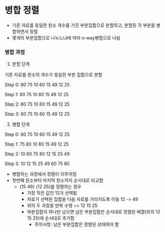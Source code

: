 # 병합 정렬

- 기존 자료를 동일한 원소 개수를 가진 부분집합으로 분할하고, 분할된 각 부분을 병합하면서 정렬 
- 몇개의 부분집합으로 나누느냐에 따라 n-way병합으로 나뉨

### 병합 과정

1) 분할 단계

기존 자료를 원소의 개수가 동일한 부분 집합으로 분할

Step 0:							 80 75 10 60 15 49 12 25

Step 1: 					80 75 10 60					15 49 12 25

Step 2:				80 75		 10 60			15 49		12 25

Step 3:			80		   75	   10	 		60	15		49	12			25



2) 병합 단계

Step 0:			80		75	10	 		60	15		49	12			25

Step 1:			      75 80		 10 60			15 49		12 25

Step 2:					10 60 75	80					12 15 25	49

Step 3: 								10 12 15 25 49 60 75 80

- 병합하는 과정에서 정렬이 이루어짐
- 첫번째 원소부터 마지막 원소까지 순서대로 비교함
  - {15 49} {12 25}를 정렬하는 경우
    - 가장 작은 값인 12가 선택됨
    - 자료가 선택된 집합을 다음 자료를 가리키도록 이동 12 -> 49
    - 위의 두 과정을 반복 수행 => 12 15 25
    - 부분집합이 하나만 남으면 남은 부분집합은 순서대로 정렬된 배열(위의 12 15 25)에 순서대로 추가함
      - 주의사항: 남은 부분집합은 정렬된 상태여야 함



### 